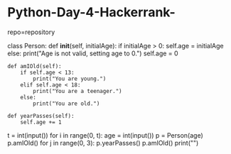 # Python-Day-4-Hackerrank-
repo=repository



class Person:
    def __init__(self, initialAge):
        if initialAge > 0:
            self.age = initialAge
        else:
            print("Age is not valid, setting age to 0.")
            self.age = 0

    def amIOld(self):
        if self.age < 13:
            print("You are young.")
        elif self.age < 18:
            print("You are a teenager.")
        else:
            print("You are old.")

    def yearPasses(self):
        self.age += 1


t = int(input())
for i in range(0, t):
    age = int(input())
    p = Person(age)
    p.amIOld()
    for j in range(0, 3):
        p.yearPasses()
    p.amIOld()
    print("")
